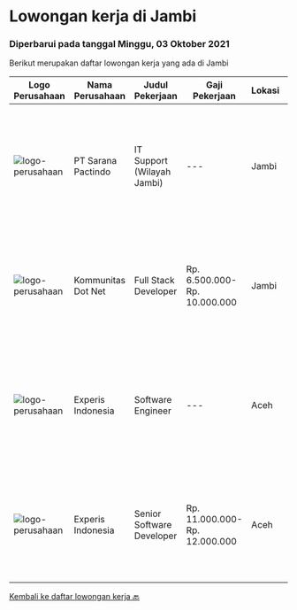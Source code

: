 
  # Lowongan kerja di Jambi

  ### Diperbarui pada tanggal Minggu, 03 Oktober 2021

  Berikut merupakan daftar lowongan kerja yang ada di Jambi

  |Logo Perusahaan | Nama Perusahaan | Judul Pekerjaan | Gaji Pekerjaan | Lokasi | Deskripsi | Tanggal diunggah | Pranala |
  | -------------- | --------------- | --------------- | --------- | --------- | -------------- | ------- | ----------- |
  |![logo-perusahaan](https://image-service-cdn.seek.com.au/98982338245954acade7338ecccff8adaf4bc449/ee4dce1061f3f616224767ad58cb2fc751b8d2dc)|PT Sarana Pactindo|IT Support (Wilayah Jambi)|---|Jambi|Persyaratan :  Lulusan SMK/D3 (Rekayasa Perangkat Lunak/Informatika sederajat sesuai dengan bidang IT) Terbiasa menggunakan OS Linux ( minimal Ubuntu...|Jumat, 01 Oktober 2021|https://www.jobstreet.co.id/id/job/it-support-wilayah-jambi-3645362?token=0~816bed50-a664-489f-a0c1-ffb3bb1cc49a&sectionRank=1&jobId=jobstreet-id-job-3645362|
|![logo-perusahaan](https://image-service-cdn.seek.com.au/1587c2308be2acf188b6a4953f40fcbfae8ec0da/ee4dce1061f3f616224767ad58cb2fc751b8d2dc)|Kommunitas Dot Net|Full Stack Developer|Rp. 6.500.000-Rp. 10.000.000|Jambi|Programming with React/React js/Javascript Make Progressive Web Application Developing front end website architecture. Designing user interactions on...|Selasa, 28 September 2021|https://www.jobstreet.co.id/id/job/full-stack-developer-3639045?token=0~816bed50-a664-489f-a0c1-ffb3bb1cc49a&sectionRank=2&jobId=jobstreet-id-job-3639045|
|![logo-perusahaan](https://image-service-cdn.seek.com.au/314ed38ba58cf54b5555f434a5bf338661292eb7/ee4dce1061f3f616224767ad58cb2fc751b8d2dc)|Experis Indonesia|Software Engineer|---|Aceh|On behalf of our client, IT Telco Solutions Company, we are looking for Software Engineer with these following details: Job Description : Develops...|Selasa, 14 September 2021|https://www.jobstreet.co.id/id/job/software-engineer-3628551?token=0~816bed50-a664-489f-a0c1-ffb3bb1cc49a&sectionRank=3&jobId=jobstreet-id-job-3628551|
|![logo-perusahaan](https://image-service-cdn.seek.com.au/314ed38ba58cf54b5555f434a5bf338661292eb7/ee4dce1061f3f616224767ad58cb2fc751b8d2dc)|Experis Indonesia|Senior Software Developer|Rp. 11.000.000-Rp. 12.000.000|Aceh|On behalf of our client, IT Telco Sulutions Company, we are looking for Senior Software Developer with the following details: Job Descriptions: To...|Selasa, 14 September 2021|https://www.jobstreet.co.id/id/job/senior-software-developer-3628446?token=0~816bed50-a664-489f-a0c1-ffb3bb1cc49a&sectionRank=4&jobId=jobstreet-id-job-3628446|


  [Kembali ke daftar lowongan kerja 🔙](../README.md#daftar-lowongan-kerja)
  